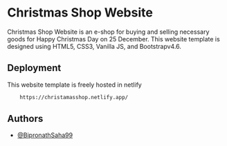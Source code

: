 
# Christmas Shop Website

Christmas Shop Website is an e-shop for buying and selling necessary goods for Happy Christmas Day on 25 December. This website template is designed using HTML5, CSS3, Vanilla JS, and Bootstrapv4.6.





## Deployment 

This website template is freely hosted in netlify

```bash
    https://christamasshop.netlify.app/
```


## Authors

- [@BipronathSaha99](https://www.github.com/BipronathSaha99)

